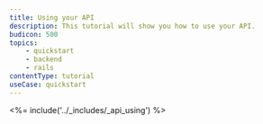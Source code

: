 ```yaml
---
title: Using your API
description: This tutorial will show you how to use your API.
budicon: 500
topics:
    - quickstart
    - backend
    - rails
contentType: tutorial
useCase: quickstart
---
```


<%= include('../_includes/_api_using') %>
